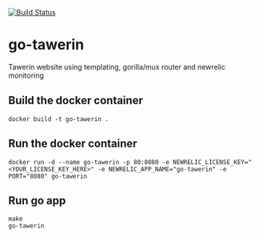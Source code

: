 [![Build Status](https://travis-ci.org/cagiti/go-tawerin.svg?branch=master)](https://travis-ci.org/cagiti/go-tawerin)

# go-tawerin
Tawerin website using templating, gorilla/mux router and newrelic monitoring

## Build the docker container
```
docker build -t go-tawerin .
```

## Run the docker container
```
docker run -d --name go-tawerin -p 80:8080 -e NEWRELIC_LICENSE_KEY="<YOUR_LICENSE_KEY_HERE>" -e NEWRELIC_APP_NAME="go-tawerin" -e PORT="8080" go-tawerin
```

## Run go app
```
make
go-tawerin
```
